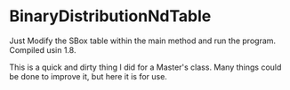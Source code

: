 # BinaryDistributionNdTable
Just Modify the SBox table within the main method and run the program.  Compiled usin 1.8.   

This is a quick and dirty thing I did for a Master's class.   Many things could be done to improve it, but here it is for use.
